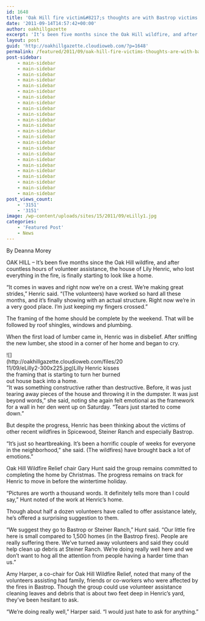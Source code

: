 ```yaml
---
id: 1648
title: 'Oak Hill fire victim&#8217;s thoughts are with Bastrop victims'
date: '2011-09-14T14:57:42+00:00'
author: oakhillgazette
excerpt: 'It’s been five months since the Oak Hill wildfire, and after countless hours of volunteer assistance, the house of Lily Henric, who lost everything in the fire, is finally starting to look like a home.'
layout: post
guid: 'http://oakhillgazette.cloudioweb.com/?p=1648'
permalink: /featured/2011/09/oak-hill-fire-victims-thoughts-are-with-bastrop-victims/
post-sidebar:
    - main-sidebar
    - main-sidebar
    - main-sidebar
    - main-sidebar
    - main-sidebar
    - main-sidebar
    - main-sidebar
    - main-sidebar
    - main-sidebar
    - main-sidebar
    - main-sidebar
    - main-sidebar
    - main-sidebar
    - main-sidebar
    - main-sidebar
    - main-sidebar
    - main-sidebar
    - main-sidebar
    - main-sidebar
    - main-sidebar
    - main-sidebar
    - main-sidebar
    - main-sidebar
    - main-sidebar
post_views_count:
    - '3151'
    - '3151'
image: /wp-content/uploads/sites/15/2011/09/eLilly1.jpg
categories:
    - 'Featured Post'
    - News
---
```


By Deanna Morey

OAK HILL – It’s been five months since the Oak Hill wildfire, and after countless hours of volunteer assistance, the house of Lily Henric, who lost everything in the fire, is finally starting to look like a home.

“It comes in waves and right now we’re on a crest. We’re making great strides,” Henric said. “(The volunteers) have worked so hard all these months, and it’s finally showing with an actual structure. Right now we’re in a very good place. I’m just keeping my fingers crossed.”

The framing of the home should be complete by the weekend. That will be followed by roof shingles, windows and plumbing.

When the first load of lumber came in, Henric was in disbelief. After sniffing the new lumber, she stood in a corner of her home and began to cry.

<div class="wp-caption alignleft" id="attachment_1652" style="width: 310px">![](http://oakhillgazette.cloudioweb.com/files/2011/09/eLilly2-300x225.jpg)Lilly Henric kisses the framing that is starting to turn her burned out house back into a home.

</div>“It was something constructive rather than destructive. Before, it was just tearing away pieces of the house and throwing it in the dumpster. It was just beyond words,” she said, noting she again felt emotional as the framework for a wall in her den went up on Saturday. “Tears just started to come down.”

But despite the progress, Henric has been thinking about the victims of other recent wildfires in Spicewood, Steiner Ranch and especially Bastrop.

“It’s just so heartbreaking. It’s been a horrific couple of weeks for everyone in the neighborhood,” she said. (The wildfires) have brought back a lot of emotions.”

Oak Hill Wildfire Relief chair Gary Hunt said the group remains committed to completing the home by Christmas. The progress remains on track for Henric to move in before the wintertime holiday.

“Pictures are worth a thousand words. It definitely tells more than I could say,” Hunt noted of the work at Henric’s home.

Though about half a dozen volunteers have called to offer assistance lately, he’s offered a surprising suggestion to them.

“We suggest they go to Bastrop or Steiner Ranch,” Hunt said. “Our little fire here is small compared to 1,500 homes (in the Bastrop fires). People are really suffering there. We’ve turned away volunteers and said they could help clean up debris at Steiner Ranch. We’re doing really well here and we don’t want to hog all the attention from people having a harder time than us.”

Amy Harper, a co-chair for Oak Hill Wildfire Relief, noted that many of the volunteers assisting had family, friends or co-workers who were affected by the fires in Bastrop. Though the group could use volunteer assistance cleaning leaves and debris that is about two feet deep in Henric’s yard, they’ve been hesitant to ask.

“We’re doing really well,” Harper said. “I would just hate to ask for anything.”
